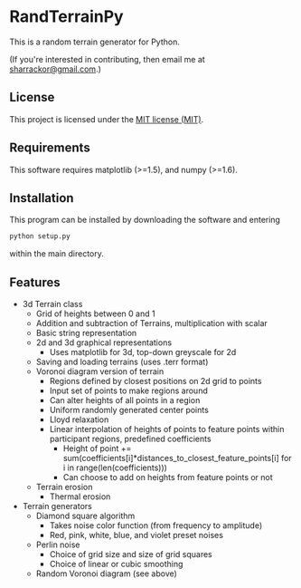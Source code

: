 # RandTerrainPy

This is a random terrain generator for Python. 

(If you're interested in contributing, then email me at sharrackor@gmail.com.)

## License

This project is licensed under the [MIT license (MIT)](LICENSE).

## Requirements

This software requires matplotlib (>=1.5), and numpy (>=1.6).

## Installation

This program can be installed by downloading the software and entering

```bash
python setup.py
```

within the main directory.

## Features

* 3d Terrain class
    * Grid of heights between 0 and 1
    * Addition and subtraction of Terrains, multiplication with scalar
    * Basic string representation
    * 2d and 3d graphical representations
        * Uses matplotlib for 3d, top-down greyscale for 2d
    * Saving and loading terrains (uses .terr format)
    * Voronoi diagram version of terrain
        * Regions defined by closest positions on 2d grid to points
        * Input set of points to make regions around
        * Can alter heights of all points in a region
        * Uniform randomly generated center points
        * Lloyd relaxation
        * Linear interpolation of heights of points to feature points within participant regions, predefined coefficients
            * Height of point += sum(coefficients[i]*distances_to_closest_feature_points[i] for i in range(len(coefficients)))
            * Can choose to add on heights from feature points or not
    * Terrain erosion
        * Thermal erosion
* Terrain generators
    * Diamond square algorithm
        * Takes noise color function (from frequency to amplitude)
        * Red, pink, white, blue, and violet preset noises
    * Perlin noise
        * Choice of grid size and size of grid squares
        * Choice of linear or cubic smoothing
    * Random Voronoi diagram (see above)